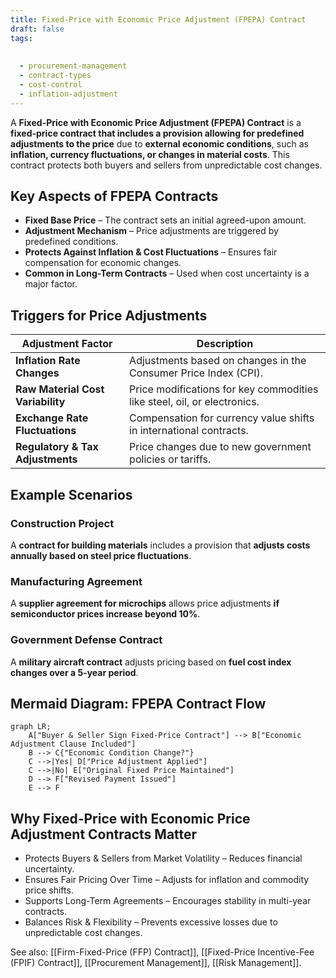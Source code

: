 ```yaml
---
title: Fixed-Price with Economic Price Adjustment (FPEPA) Contract
draft: false
tags:
  
  
  - procurement-management
  - contract-types
  - cost-control
  - inflation-adjustment
---
```


A **Fixed-Price with Economic Price Adjustment (FPEPA) Contract** is a **fixed-price contract that includes a provision allowing for predefined adjustments to the price** due to **external economic conditions**, such as **inflation, currency fluctuations, or changes in material costs**. This contract protects both buyers and sellers from unpredictable cost changes.

## **Key Aspects of FPEPA Contracts**
- **Fixed Base Price** – The contract sets an initial agreed-upon amount.
- **Adjustment Mechanism** – Price adjustments are triggered by predefined conditions.
- **Protects Against Inflation & Cost Fluctuations** – Ensures fair compensation for economic changes.
- **Common in Long-Term Contracts** – Used when cost uncertainty is a major factor.

## **Triggers for Price Adjustments**
| **Adjustment Factor** | **Description** |
|----------------------|------------------------------------------------|
| **Inflation Rate Changes** | Adjustments based on changes in the Consumer Price Index (CPI). |
| **Raw Material Cost Variability** | Price modifications for key commodities like steel, oil, or electronics. |
| **Exchange Rate Fluctuations** | Compensation for currency value shifts in international contracts. |
| **Regulatory & Tax Adjustments** | Price changes due to new government policies or tariffs. |

## **Example Scenarios**

### **Construction Project**
A **contract for building materials** includes a provision that **adjusts costs annually based on steel price fluctuations**.

### **Manufacturing Agreement**
A **supplier agreement for microchips** allows price adjustments **if semiconductor prices increase beyond 10%**.

### **Government Defense Contract**
A **military aircraft contract** adjusts pricing based on **fuel cost index changes over a 5-year period**.

## **Mermaid Diagram: FPEPA Contract Flow**
```mermaid
graph LR;
    A["Buyer & Seller Sign Fixed-Price Contract"] --> B["Economic Adjustment Clause Included"]
    B --> C{"Economic Condition Change?"}
    C -->|Yes| D["Price Adjustment Applied"]
    C -->|No| E["Original Fixed Price Maintained"]
    D --> F["Revised Payment Issued"]
    E --> F
```

## Why Fixed-Price with Economic Price Adjustment Contracts Matter

- Protects Buyers & Sellers from Market Volatility – Reduces financial uncertainty.
- Ensures Fair Pricing Over Time – Adjusts for inflation and commodity price shifts.
- Supports Long-Term Agreements – Encourages stability in multi-year contracts.
- Balances Risk & Flexibility – Prevents excessive losses due to unpredictable cost changes.

See also: [[Firm-Fixed-Price (FFP) Contract]], [[Fixed-Price Incentive-Fee (FPIF) Contract]], [[Procurement Management]], [[Risk Management]].